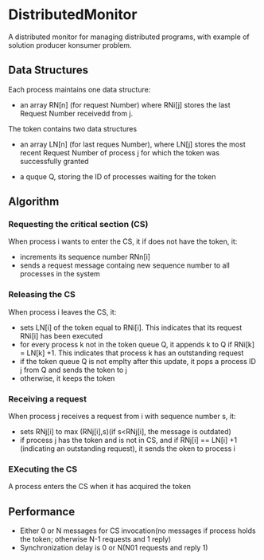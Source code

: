 # DistributedMonitor
A distributed monitor for managing distributed programs, with example of solution producer konsumer problem.

## Data Structures
Each process maintains one data structure:

* an array RN[n] (for request Number) where RNi[j] stores the last Request Number receivedd from j.

The token contains two data structures

* an array LN[n] (for last reques Number), where LN[j] stores the most recent Request Number of process j for which the token was successfully granted

* a quque Q, storing the ID of processes waiting for the token 

## Algorithm

### Requesting the critical section (CS)

When process i wants to enter the CS, it if does not have the token, it:

* increments its sequence number RNn[i]
* sends a request message containg new sequence number to all processes in the system

### Releasing the CS
When process i leaves the CS, it:
* sets LN[i] of the token equal to RNi[i]. This indicates that its request RNi[i] has been executed
* for every process k not in the token queue Q, it appends k to Q if RNi[k] = LN[k] +1. This indicates that process k has an outstanding request
* if the token queue Q is not emplty after this update, it pops a process ID j from Q and sends the token to j
* otherwise, it keeps the token

### Receiving a request 
When process j receives a request from i with sequence number s, it:
* sets RNj[i] to max (RNj[i],s)(if s<RNj[i], the message is outdated)
* if process j has the token and is not in CS, and if RNj[i] == LN[i] +1 (indicating an outstanding request), it sends the oken to process i

### EXecuting the CS
A process enters the CS when it has acquired the token

## Performance 
* Either 0 or N messages for CS invocation(no messages if process holds the token; otherwise N-1 requests and 1 reply)
* Synchronization delay is 0 or N(N01 requests and reply 1)